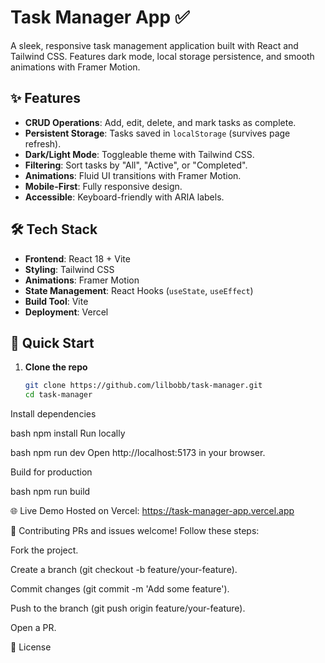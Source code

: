 # Task Manager App ✅

A sleek, responsive task management application built with React and Tailwind CSS. Features dark mode, local storage persistence, and smooth animations with Framer Motion.   

## ✨ Features  
- **CRUD Operations**: Add, edit, delete, and mark tasks as complete.  
- **Persistent Storage**: Tasks saved in `localStorage` (survives page refresh).  
- **Dark/Light Mode**: Toggleable theme with Tailwind CSS.  
- **Filtering**: Sort tasks by "All", "Active", or "Completed".  
- **Animations**: Fluid UI transitions with Framer Motion.  
- **Mobile-First**: Fully responsive design.  
- **Accessible**: Keyboard-friendly with ARIA labels.  

## 🛠 Tech Stack  
- **Frontend**: React 18 + Vite  
- **Styling**: Tailwind CSS  
- **Animations**: Framer Motion  
- **State Management**: React Hooks (`useState`, `useEffect`)  
- **Build Tool**: Vite  
- **Deployment**: Vercel  

## 🚀 Quick Start  

1. **Clone the repo**  
   ```bash
   git clone https://github.com/lilbobb/task-manager.git
   cd task-manager
Install dependencies

bash
npm install
Run locally

bash
npm run dev
Open http://localhost:5173 in your browser.

Build for production

bash
npm run build


🌐 Live Demo
Hosted on Vercel: https://task-manager-app.vercel.app

🤝 Contributing
PRs and issues welcome! Follow these steps:

Fork the project.

Create a branch (git checkout -b feature/your-feature).

Commit changes (git commit -m 'Add some feature').

Push to the branch (git push origin feature/your-feature).

Open a PR.

📜 License
